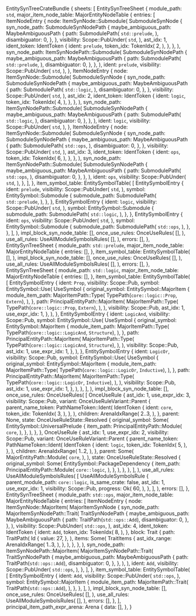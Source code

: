 EntitySynTreeCrateBundle {
    sheets: [
        EntitySynTreeSheet {
            module_path: `std`,
            major_item_node_table: MajorEntityNodeTable {
                entries: [
                    ItemNodeEntry {
                        node: ItemSynNode::Submodule(
                            SubmoduleSynNode {
                                syn_node_path: SubmoduleSynNodePath {
                                    maybe_ambiguous_path: MaybeAmbiguousPath {
                                        path: SubmodulePath(
                                            `std::prelude`,
                                        ),
                                        disambiguator: 0,
                                    },
                                },
                                visibility: Scope::PubUnder(
                                    `std`,
                                ),
                                ast_idx: 1,
                                ident_token: IdentToken {
                                    ident: `prelude`,
                                    token_idx: TokenIdx(
                                        2,
                                    ),
                                },
                            },
                        ),
                        syn_node_path: ItemSynNodePath::Submodule(
                            SubmoduleSynNodePath {
                                maybe_ambiguous_path: MaybeAmbiguousPath {
                                    path: SubmodulePath(
                                        `std::prelude`,
                                    ),
                                    disambiguator: 0,
                                },
                            },
                        ),
                        ident: `prelude`,
                        visibility: Scope::PubUnder(
                            `std`,
                        ),
                    },
                    ItemNodeEntry {
                        node: ItemSynNode::Submodule(
                            SubmoduleSynNode {
                                syn_node_path: SubmoduleSynNodePath {
                                    maybe_ambiguous_path: MaybeAmbiguousPath {
                                        path: SubmodulePath(
                                            `std::logic`,
                                        ),
                                        disambiguator: 0,
                                    },
                                },
                                visibility: Scope::PubUnder(
                                    `std`,
                                ),
                                ast_idx: 2,
                                ident_token: IdentToken {
                                    ident: `logic`,
                                    token_idx: TokenIdx(
                                        4,
                                    ),
                                },
                            },
                        ),
                        syn_node_path: ItemSynNodePath::Submodule(
                            SubmoduleSynNodePath {
                                maybe_ambiguous_path: MaybeAmbiguousPath {
                                    path: SubmodulePath(
                                        `std::logic`,
                                    ),
                                    disambiguator: 0,
                                },
                            },
                        ),
                        ident: `logic`,
                        visibility: Scope::PubUnder(
                            `std`,
                        ),
                    },
                    ItemNodeEntry {
                        node: ItemSynNode::Submodule(
                            SubmoduleSynNode {
                                syn_node_path: SubmoduleSynNodePath {
                                    maybe_ambiguous_path: MaybeAmbiguousPath {
                                        path: SubmodulePath(
                                            `std::ops`,
                                        ),
                                        disambiguator: 0,
                                    },
                                },
                                visibility: Scope::PubUnder(
                                    `std`,
                                ),
                                ast_idx: 3,
                                ident_token: IdentToken {
                                    ident: `ops`,
                                    token_idx: TokenIdx(
                                        6,
                                    ),
                                },
                            },
                        ),
                        syn_node_path: ItemSynNodePath::Submodule(
                            SubmoduleSynNodePath {
                                maybe_ambiguous_path: MaybeAmbiguousPath {
                                    path: SubmodulePath(
                                        `std::ops`,
                                    ),
                                    disambiguator: 0,
                                },
                            },
                        ),
                        ident: `ops`,
                        visibility: Scope::PubUnder(
                            `std`,
                        ),
                    },
                ],
            },
            item_symbol_table: EntitySymbolTable(
                [
                    EntitySymbolEntry {
                        ident: `prelude`,
                        visibility: Scope::PubUnder(
                            `std`,
                        ),
                        symbol: EntitySymbol::Submodule {
                            submodule_path: SubmodulePath(
                                `std::prelude`,
                            ),
                        },
                    },
                    EntitySymbolEntry {
                        ident: `logic`,
                        visibility: Scope::PubUnder(
                            `std`,
                        ),
                        symbol: EntitySymbol::Submodule {
                            submodule_path: SubmodulePath(
                                `std::logic`,
                            ),
                        },
                    },
                    EntitySymbolEntry {
                        ident: `ops`,
                        visibility: Scope::PubUnder(
                            `std`,
                        ),
                        symbol: EntitySymbol::Submodule {
                            submodule_path: SubmodulePath(
                                `std::ops`,
                            ),
                        },
                    },
                ],
            ),
            impl_block_syn_node_table: [],
            once_use_rules: OnceUseRules(
                [],
            ),
            use_all_rules: UseAllModuleSymbolsRules(
                [],
            ),
            errors: [],
        },
        EntitySynTreeSheet {
            module_path: `std::prelude`,
            major_item_node_table: MajorEntityNodeTable {
                entries: [],
            },
            item_symbol_table: EntitySymbolTable(
                [],
            ),
            impl_block_syn_node_table: [],
            once_use_rules: OnceUseRules(
                [],
            ),
            use_all_rules: UseAllModuleSymbolsRules(
                [],
            ),
            errors: [],
        },
        EntitySynTreeSheet {
            module_path: `std::logic`,
            major_item_node_table: MajorEntityNodeTable {
                entries: [],
            },
            item_symbol_table: EntitySymbolTable(
                [
                    EntitySymbolEntry {
                        ident: `Prop`,
                        visibility: Scope::Pub,
                        symbol: EntitySymbol::Use(
                            UseSymbol {
                                original_symbol: EntitySymbol::MajorItem {
                                    module_item_path: MajorItemPath::Type(
                                        TypePath(`core::logic::Prop`, `Extern`),
                                    ),
                                },
                                path: PrincipalEntityPath::MajorItem(
                                    MajorItemPath::Type(
                                        TypePath(`core::logic::Prop`, `Extern`),
                                    ),
                                ),
                                visibility: Scope::Pub,
                                ast_idx: 1,
                                use_expr_idx: 1,
                            },
                        ),
                    },
                    EntitySymbolEntry {
                        ident: `LogicAnd`,
                        visibility: Scope::Pub,
                        symbol: EntitySymbol::Use(
                            UseSymbol {
                                original_symbol: EntitySymbol::MajorItem {
                                    module_item_path: MajorItemPath::Type(
                                        TypePath(`core::logic::LogicAnd`, `Structure`),
                                    ),
                                },
                                path: PrincipalEntityPath::MajorItem(
                                    MajorItemPath::Type(
                                        TypePath(`core::logic::LogicAnd`, `Structure`),
                                    ),
                                ),
                                visibility: Scope::Pub,
                                ast_idx: 1,
                                use_expr_idx: 1,
                            },
                        ),
                    },
                    EntitySymbolEntry {
                        ident: `LogicOr`,
                        visibility: Scope::Pub,
                        symbol: EntitySymbol::Use(
                            UseSymbol {
                                original_symbol: EntitySymbol::MajorItem {
                                    module_item_path: MajorItemPath::Type(
                                        TypePath(`core::logic::LogicOr`, `Inductive`),
                                    ),
                                },
                                path: PrincipalEntityPath::MajorItem(
                                    MajorItemPath::Type(
                                        TypePath(`core::logic::LogicOr`, `Inductive`),
                                    ),
                                ),
                                visibility: Scope::Pub,
                                ast_idx: 1,
                                use_expr_idx: 1,
                            },
                        ),
                    },
                ],
            ),
            impl_block_syn_node_table: [],
            once_use_rules: OnceUseRules(
                [
                    OnceUseRule {
                        ast_idx: 1,
                        use_expr_idx: 3,
                        visibility: Scope::Pub,
                        variant: OnceUseRuleVariant::Parent {
                            parent_name_token: PathNameToken::Ident(
                                IdentToken {
                                    ident: `core`,
                                    token_idx: TokenIdx(
                                        3,
                                    ),
                                },
                            ),
                            children: ArenaIdxRange(
                                2..3,
                            ),
                        },
                        parent: None,
                        state: OnceUseRuleState::Resolved {
                            original_symbol: Some(
                                EntitySymbol::UniversalPrelude {
                                    item_path: PrincipalEntityPath::Module(
                                        `core`,
                                    ),
                                },
                            ),
                        },
                    },
                    OnceUseRule {
                        ast_idx: 1,
                        use_expr_idx: 2,
                        visibility: Scope::Pub,
                        variant: OnceUseRuleVariant::Parent {
                            parent_name_token: PathNameToken::Ident(
                                IdentToken {
                                    ident: `logic`,
                                    token_idx: TokenIdx(
                                        5,
                                    ),
                                },
                            ),
                            children: ArenaIdxRange(
                                1..2,
                            ),
                        },
                        parent: Some(
                            MajorEntityPath::Module(
                                `core`,
                            ),
                        ),
                        state: OnceUseRuleState::Resolved {
                            original_symbol: Some(
                                EntitySymbol::PackageDependency {
                                    item_path: PrincipalEntityPath::Module(
                                        `core::logic`,
                                    ),
                                },
                            ),
                        },
                    },
                ],
            ),
            use_all_rules: UseAllModuleSymbolsRules(
                [
                    UseAllModuleSymbolsRule {
                        parent_module_path: `core::logic`,
                        is_same_crate: false,
                        ast_idx: 1,
                        use_expr_idx: 1,
                        visibility: Scope::Pub,
                        progress: Ok(
                            60,
                        ),
                    },
                ],
            ),
            errors: [],
        },
        EntitySynTreeSheet {
            module_path: `std::ops`,
            major_item_node_table: MajorEntityNodeTable {
                entries: [
                    ItemNodeEntry {
                        node: ItemSynNode::MajorItem(
                            MajorItemSynNode {
                                syn_node_path: MajorItemSynNodePath::Trait(
                                    TraitSynNodePath {
                                        maybe_ambiguous_path: MaybeAmbiguousPath {
                                            path: TraitPath(`std::ops::Add`),
                                            disambiguator: 0,
                                        },
                                    },
                                ),
                                visibility: Scope::PubUnder(
                                    `std::ops`,
                                ),
                                ast_idx: 4,
                                ident_token: IdentToken {
                                    ident: `Add`,
                                    token_idx: TokenIdx(
                                        8,
                                    ),
                                },
                                block: Trait {
                                    path: TraitPath(
                                        Id {
                                            value: 27,
                                        },
                                    ),
                                    items: Some(
                                        TraitItems {
                                            ast_idx_range: ArenaIdxRange(
                                                1..3,
                                            ),
                                        },
                                    ),
                                },
                            },
                        ),
                        syn_node_path: ItemSynNodePath::MajorItem(
                            MajorItemSynNodePath::Trait(
                                TraitSynNodePath {
                                    maybe_ambiguous_path: MaybeAmbiguousPath {
                                        path: TraitPath(`std::ops::Add`),
                                        disambiguator: 0,
                                    },
                                },
                            ),
                        ),
                        ident: `Add`,
                        visibility: Scope::PubUnder(
                            `std::ops`,
                        ),
                    },
                ],
            },
            item_symbol_table: EntitySymbolTable(
                [
                    EntitySymbolEntry {
                        ident: `Add`,
                        visibility: Scope::PubUnder(
                            `std::ops`,
                        ),
                        symbol: EntitySymbol::MajorItem {
                            module_item_path: MajorItemPath::Trait(
                                TraitPath(`std::ops::Add`),
                            ),
                        },
                    },
                ],
            ),
            impl_block_syn_node_table: [],
            once_use_rules: OnceUseRules(
                [],
            ),
            use_all_rules: UseAllModuleSymbolsRules(
                [],
            ),
            errors: [],
        },
    ],
    principal_item_path_expr_arena: Arena {
        data: [],
    },
}